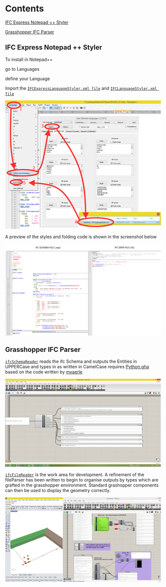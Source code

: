 # Contents
[IFC Express Notepad ++ Styler](https://github.com/JulesBuh/ifcParser#ifc-express-notepad--styler)

[Grasshopper IFC Parser](https://github.com/JulesBuh/ifcParser#grasshopper-ifc-parser)


## IFC Express Notepad ++ Styler

To install in Notepad++

go to Languages

define your Language
	
Import the [`IFCExpressLanguageStyler.xml file`](NotePad_Styles/NotePad++IFCExpressLanguageStyler.xml) and [`IFCLanguageStyler.xml file`](NotePad_Styles/NotePad++IFCLanguageStyler.xml)

![Screenshot](img/install.png) 
	
A preview of the styles and folding code is shown in the screenshot below
	
![Screenshot](img/stylePreview.png) 

## Grasshopper IFC Parser
 [`ifcSchemaReader`](Grasshopper_Components/WIP/ifcSchemaReader.ghuser) reads the ifc Schema and outputs the Entities in UPPERCase and types in as written in CamelCase
 requires [Python.gha](https://github.com/mcneel/ghpython) based on the code written by [mvaerle](https://github.com/mvaerle/python-ifc)
 
 ![Screenshot schema reader](img/GHScreenshot.png)
 
  [`ifcFileReader`](Grasshopper_Components/WIP/ifcParser.gh) is the work area for development. A refinement of the fileParser has been written to begin to organise outputs by types which are grafted in the grasshopper environment. Standard grashopper components can then be used to display the geometry correctly.
 
 ![Screenshot file reader](img/GHScreenShot2.png)
 